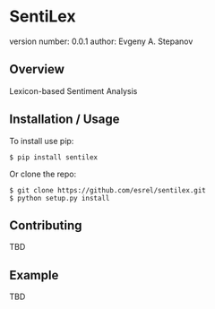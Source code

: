 SentiLex
===============================

version number: 0.0.1
author: Evgeny A. Stepanov

Overview
--------

Lexicon-based Sentiment Analysis

Installation / Usage
--------------------

To install use pip:

    $ pip install sentilex


Or clone the repo:

    $ git clone https://github.com/esrel/sentilex.git
    $ python setup.py install
    
Contributing
------------

TBD

Example
-------

TBD